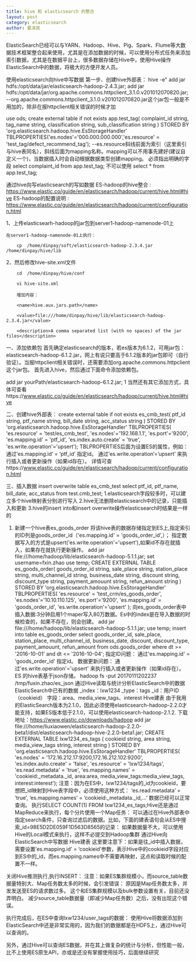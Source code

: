 ```yaml
---
title: hive 和 elasticsearch 的整合
layout: post
category: elasticsearch
author: 夏泽民
---
```

ElasticSearch已经可以与YARN、Hadoop、Hive、Pig、Spark、Flume等大数据技术框架整合起来使用，尤其是在添加数据的时候，可以使用分布式任务来添加索引数据，尤其是在数据平台上，很多数据存储在Hive中，使用Hive操作ElasticSearch中的数据，将极大的方便开发人员。

使用elasticsearch向hive中写数据
第一步、创建hive外部表：
hive -e"
add jar hdfs:/opt/data/jar/elasticsearch-hadoop-2.4.3.jar;
add jar hdfs:/opt/data/jar/org.apache.commons.httpclient_3.1.0.v201012070820.jar;
--org.apache.commons.httpclient_3.1.0.v201012070820.jar这个jar包一般是不用加的，除非在报httpclient相关错误的时候才加
 
use ods;
create external table if not exists app.test_tag(
complaint_id string,
tag_name string,
classification string,
sub_classification string
) 
STORED BY 'org.elasticsearch.hadoop.hive.EsStorageHandler' 
TBLPROPERTIES('es.nodes'='000.000.000.000','es.resource' = 'test_tag/defect_recommend_tag');
--es.resource斜线前面为索引（这里索引与hive表同名），斜线后面为mapping名称。mapping可以不用事先建好(建议自定义一个)，当数据插入时会自动根据数据类型创建mapping。
必须指出明确的字段 select complaint_id from app.test_tag; 不可以使用 select * from app.test_tag;

通过hive向写elasticsearch的写如数据
ES-hadoop的hive整合 : https://www.elastic.co/guide/en/elasticsearch/hadoop/current/hive.html#hive
ES-hadoop的配置说明 : https://www.elastic.co/guide/en/elasticsearch/hadoop/current/configuration.html
<!-- more -->
1、上传elasticsearh-hadoop的jar包到server1-hadoop-namenode-01上

    在server1-hadoop-namenode-01上执行：

        cp  /home/dinpay/soft/elasticsearch-hadoop-2.3.4.jar /home/dinpay/hive/lib

2、然后修改hive-site.xml文件

        cd  /home/dinpay/hive/conf

        vi hive-site.xml

        增加内容：

  <property>

        <name>hive.aux.jars.path</name>

        <value>file:///home/dinpay/hive/lib/elasticsearch-hadoop-2.3.4.jar</value>

        <description>A comma separated list (with no spaces) of the jar files</description>

  </property> 
  一、添加依赖包
首先确定elasticsearch的版本，若es版本为6.1.2，可用jar包：elasticsearch-hadoop-6.1.2.jar，网上有说只要高于6.1.2版本的jar包即可（自行验证）。当报httpclient相关错误时，还需要添加org.apache.commons.httpclient这个jar包。 
首先进入hive，然后通过下面命令添加依赖包。

add jar yourPath/elasticsearch-hadoop-6.1.2.jar;
1
当然还有其它添加方式，具体可查看https://www.elastic.co/guide/en/elasticsearch/hadoop/current/hive.html#hive

二、创建hive外部表：
create external table if not exists es_cmb_test(
ptf_id string,
ptf_name string,
bill_date string,
acc_status string
) 
STORED BY 'org.elasticsearch.hadoop.hive.EsStorageHandler' 
TBLPROPERTIES(
'es.resource' = 'test/es_cmb_test', 
'es.nodes'='192.168.1.1',
'es.port'='9200',
'es.mapping.id' = 'ptf_id',
'es.index.auto.create' = 'true',
'es.write.operation'='upsert');
TBLPROPERTIES后面为设置ES的属性，例如： 
通过’es.mapping.id’ = ‘ptf_id’ 指定id。 
通过’es.write.operation’=’upsert’ 来执行插入或者更新操作（如果id存在）。 
详情可查https://www.elastic.co/guide/en/elasticsearch/hadoop/current/configuration.html

三、插入数据
insert overwrite table es_cmb_test
    select 
        ptf_id,
        ptf_name,
        bill_date,
        acc_status 
    from test.cmb_test; 
1.elasticsearch字段较多时，可以建立多个hive映射表分别进行写入 
2.hive无法删除elasticsearch中的记录，只能插入和更新 
3.hive的insert into和insert overwrite操作elasticsearch时结果是一样的

1. 新建一个hive表es_goods_order
将该hive表的数据存储指定到ES上,指定索引的ID列是goods_order_id（'es.mapping.id' = 'goods_order_id',）；
指定数据写入的方式是upsert('es.write.operation'='upsert'),如果id不存在就插入，如果存在就执行更新操作。
add jar file:///home/hadoop/lib/elasticsearch-hadoop-5.1.1.jar;
set username=fxin.zhao
use temp;
CREATE EXTERNAL TABLE es_goods_order(
    goods_order_id string, 
    sale_place string,
    station_place string,
    multi_channel_id string,
    business_date string,
    discount  string,
    discount_type string,
    payment_amouunt string,
    refun_amount string
)
STORED BY 'org.elasticsearch.hadoop.hive.EsStorageHandler'
TBLPROPERTIES(
'es.resource' = 'test_crm/es_goods_order', 
'es.nodes'='10.10.110.125',
'es.port'='9200',
'es.mapping.id' = 'goods_order_id',
'es.write.operation'='upsert'
);
向es_goods_order表中插入数据:3分钟启用1个maper写入80万数据。Es中的index是在导入数据的时候检查的，如果不存在，则会创建。
add jar file:///home/hadoop/lib/elasticsearch-hadoop-5.1.1.jar;
use temp;
insert into table es_goods_order 
select goods_order_id,
       sale_place,
       station_place,
       multi_channel_id,
       business_date,
       discount,
       discount_type,
       payment_amouunt,
       refun_amount
  from ods.goods_order
 where dt >= '2016-10-01'
   and dt <= '2016-10-04';
指定ID问题： 通过'es.mapping.id' = 'goods_order_id' 指定id。
数据更新问题： 通过'es.write.operation'='upsert' 来执行插入或者更新操作（如果id存在）。
ES 的hive表基于json存储。
hadoop fs -put 20170111202237 /tmp/fuxin.zhao/es_json
通过Hive读取与统计分析ElasticSearch中的数据
ElasticSearch中已有的数据
_index：lxw1234
_type：tags
_id：用户ID（cookieid）
字段：area、media_view_tags、interest
Hive建表
由于我用的ElasticSearch版本为2.1.0，因此必须使用elasticsearch-hadoop-2.2.0才能支持，如果ES版本低于2.1.0，可以使用elasticsearch-hadoop-2.1.2.
下载地址：https://www.elastic.co/downloads/hadoop
add jar file:///home/liuxiaowen/elasticsearch-hadoop-2.2.0-beta1/dist/elasticsearch-hadoop-hive-2.2.0-beta1.jar;
CREATE EXTERNAL TABLE lxw1234_es_tags (
cookieid string,
area string,
media_view_tags string,
interest string
)
STORED BY 'org.elasticsearch.hadoop.hive.EsStorageHandler'
TBLPROPERTIES(
'es.nodes' = '172.16.212.17:9200,172.16.212.102:9200',
'es.index.auto.create' = 'false',
'es.resource' = 'lxw1234/tags',
'es.read.metadata' = 'true',
'es.mapping.names' = 'cookieid:_metadata._id, area:area, media_view_tags:media_view_tags, interest:interest');
注意：因为在ES中，lxw1234/tags的_id为cookieid，要想把_id映射到Hive表字段中，必须使用这种方式：
‘es.read.metadata’ = ‘true’,
‘es.mapping.names’ = ‘cookieid:_metadata._id,…’
数据已经可以正常查询。
执行SELECT COUNT(1) FROM lxw1234_es_tags;Hive还是通过MapReduce来执行，每个分片使用一个Map任务：
可以通过在Hive外部表中指定search条件，只查询过滤后的数据。比如，下面的建表语句会从ES中搜索_id=98E5D2DE059F1D563D8565的记录：
如果数据量不大，可以使用Hive的Local模式来执行，这样不必提交到Hadoop集群
通过Hive向ElasticSearch中写数据
Hive建表
这里要注意下：如果是往_id中插入数据，需要设置’es.mapping.id’ = ‘cookieid’参数，表示Hive中的cookieid字段对应到ES中的_id，而es.mapping.names中不需要再映射，这点和读取时候的配置不一样。

关闭Hive推测执行,执行INSERT：
注意：如果ES集群规模小，而source_table数据量特别大、Map任务数太多的时候，会引发错误：
原因是Map任务数太多，并发发送至ES的请求数过多。
这个和ES集群规模以及bulk参数设置有关，目前还没弄明白。
减少source_table数据量（即减少Map任务数）之后，没有出现这个错误。

执行完成后，在ES中查询lxw1234/user_tags的数据：
使用Hive将数据添加到ElasticSearch中还是非常实用的，因为我们的数据都是在HDFS上，通过Hive可以查询的。

另外，通过Hive可以查询ES数据，并在其上做复杂的统计与分析，但性能一般，比不上使用ES原生API，亦或是还没有掌握使用技巧，后面继续研究
